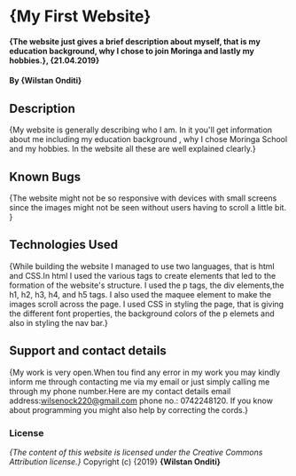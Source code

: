 # {My First Website}
#### {The website just gives a brief description about myself, that is my education background, why I chose to join Moringa and lastly my hobbies.}, {21.04.2019}
#### By **{Wilstan Onditi}**
## Description
{My website is generally describing who I am. In it you'll get information about me including my education background , why I chose Moringa School and my hobbies. In the website all these are well explained clearly.}

## Known Bugs
{The website might not be so responsive with devices with small screens since the images might not be seen without users having to scroll a little bit. }
## Technologies Used
{While building the website I managed to use two languages, that is html and CSS.In html I used the various tags to create elements that led to the formation of the website's structure. I used the p tags, the div elements,the h1, h2, h3, h4, and h5 tags. I also used the maquee element to make the images scroll across the page. I used CSS in styling the page, that is giving the different font properties, the background colors of the p elemets and also in styling the nav bar.}
## Support and contact details
{My work is very open.When tou find any error in my work you may kindly inform me through contacting me via my email or just simply calling me through my phone number.Here are my contact details email address:wilsenock220@gmail.com phone no.: 0742248120. If you know about programming you might also help by correcting the cords.}
### License
*{The content of this website is licensed under the Creative Commons Attribution license.}*
Copyright (c) {2019} **{Wilstan Onditi}**
